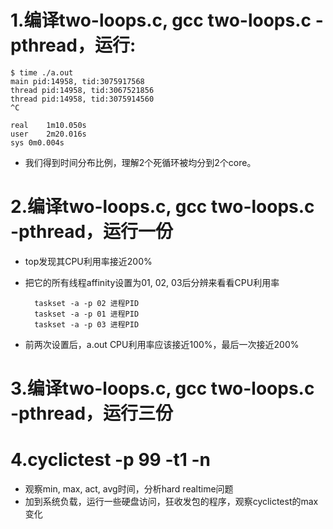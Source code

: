 # 1.编译two-loops.c, gcc two-loops.c -pthread，运行:
    $ time ./a.out 
    main pid:14958, tid:3075917568
    thread pid:14958, tid:3067521856
    thread pid:14958, tid:3075914560
    ^C
    
    real	1m10.050s
    user	2m20.016s
    sys	0m0.004s
* 我们得到时间分布比例，理解2个死循环被均分到2个core。

# 2.编译two-loops.c, gcc two-loops.c -pthread，运行一份
* top发现其CPU利用率接近200%
* 把它的所有线程affinity设置为01, 02, 03后分辨来看看CPU利用率

        taskset -a -p 02 进程PID
        taskset -a -p 01 进程PID
        taskset -a -p 03 进程PID
* 前两次设置后，a.out CPU利用率应该接近100%，最后一次接近200%

# 3.编译two-loops.c, gcc two-loops.c -pthread，运行三份


# 4.cyclictest -p 99 -t1 -n
* 观察min, max, act, avg时间，分析hard realtime问题
* 加到系统负载，运行一些硬盘访问，狂收发包的程序，观察cyclictest的max变化
